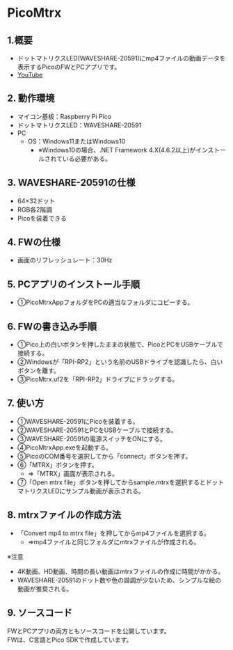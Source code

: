 # PicoMtrx

## 1.概要

- ドットマトリクスLED(WAVESHARE-20591)にmp4ファイルの動画データを表示するPicoのFWとPCアプリです。
- [YouTube](https://www.youtube.com/watch?v=6pqWSa0Veto)

## 2. 動作環境

- マイコン基板：Raspberry Pi Pico 
- ドットマトリクスLED：WAVESHARE-20591
- PC
  - OS：Windows11またはWindows10
    - ※Windows10の場合、.NET Framework 4.X(4.6.2以上)がインストールされている必要がある。
  
## 3. WAVESHARE-20591の仕様

- 64×32ドット
- RGB各2階調
- Picoを装着できる
   
## 4. FWの仕様

- 画面のリフレッシュレート：30Hz

## 5. PCアプリのインストール手順

- ①PicoMtrxAppフォルダをPCの適当なフォルダにコピーする。

## 6. FWの書き込み手順

- ①Pico上の白いボタンを押したままの状態で、PicoとPCをUSBケーブルで接続する。
- ②Windowsが「RPI-RP2」という名前のUSBドライブを認識したら、白いボタンを離す。
- ③PicoMtrx.uf2を「RPI-RP2」ドライブにドラッグする。

## 7. 使い方

- ①WAVESHARE-20591にPicoを装着する。
- ②WAVESHARE-20591とPCをUSBケーブルで接続する。
- ③WAVESHARE-20591の電源スイッチをONにする。
- ④PicoMtrxApp.exeを起動する。
- ⑤PicoのCOM番号を選択してから「connect」ボタンを押す。
- ⑥「MTRX」ボタンを押す。
  - ⇒「MTRX」画面が表示される。
- ⑦「Open mtrx file」ボタンを押してからsample.mtrxを選択するとドットマトリクスLEDにサンプル動画が表示される。

## 8. mtrxファイルの作成方法

- 「Convert mp4 to mtrx file」を押してからmp4ファイルを選択する。
  - ⇒mp4ファイルと同じフォルダにmtrxファイルが作成される。

※注意
- 4K動画、HD動画、時間の長い動画はmtrxファイルの作成に時間がかかる。
- WAVESHARE-20591のドット数や色の諧調が少ないため、シンプルな絵の動画が推奨される。

## 9. ソースコード
FWとPCアプリの両方ともソースコードを公開しています。  
FWは、C言語とPico SDKで作成しています。
